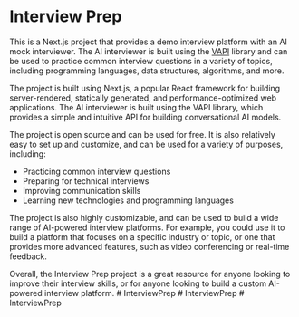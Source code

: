 # Interview Prep

This is a Next.js project that provides a demo interview platform with an AI mock interviewer. The AI interviewer is built using the [VAPI](https://github.com/vapi-ai/vapi) library and can be used to practice common interview questions in a variety of topics, including programming languages, data structures, algorithms, and more.

The project is built using Next.js, a popular React framework for building server-rendered, statically generated, and performance-optimized web applications. The AI interviewer is built using the VAPI library, which provides a simple and intuitive API for building conversational AI models.

The project is open source and can be used for free. It is also relatively easy to set up and customize, and can be used for a variety of purposes, including:

* Practicing common interview questions
* Preparing for technical interviews
* Improving communication skills
* Learning new technologies and programming languages

The project is also highly customizable, and can be used to build a wide range of AI-powered interview platforms. For example, you could use it to build a platform that focuses on a specific industry or topic, or one that provides more advanced features, such as video conferencing or real-time feedback.

Overall, the Interview Prep project is a great resource for anyone looking to improve their interview skills, or for anyone looking to build a custom AI-powered interview platform.
#   I n t e r v i e w P r e p  
 #   I n t e r v i e w P r e p  
 #   I n t e r v i e w P r e p  
 